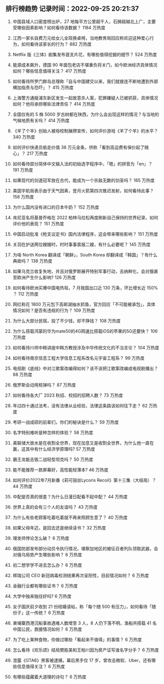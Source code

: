 
## 排行榜趋势 记录时间：2022-09-25 20:21:37
  
  1. 中国县域人口密度榜出炉，27 地每平方公里超千人，石狮超越北上广，主要受哪些因素影响？如何看待该数据？ 1184 万热度
    
  2. 江西一家长自费万元给女儿全班换桌椅，当地教育局回应称欢迎这种爱心行为，如何看待该家长的行为？ 882 万热度
    
  3. Netflix 版《三体》剧集发布首支片花，有哪些值得挖掘的细节？ 524 万热度
    
  4. 能源成本飙升，德国 90 年面包老店不堪重负将关门，如今欧洲经济具体情况如何？哪些信息值得关注？ 417 万热度
    
  5. 如何看待所罗门群岛总理称「自与中国建交以来，我们就接连不断地遭到外部横加指责与恐吓」？ 415 万热度
    
  6. 上海警方通报浦东新区发生一起故意杀人案，犯罪嫌疑人已被抓获，具体情况如何？他将承担哪些法律责任？ 414 万热度
    
  7. 全国仅有的 5 株 5000 岁古树都在陕西，为什么会出现这样的情况？与当地的气候地质有关吗？ 414 万热度
    
  8. 《羊了个羊》创始人被母校制展牌宣传，如何评价游戏《羊了个羊》的水平？ 340 万热度
    
  9. 如何评价快递员偷走价值 38 万元金条，供称「看到高运费有保价起了贼心」？ 217 万热度
    
  10. 如何看待部分简体中文输入法的初始选字程序中，「嗯」的拼音为「en」？ 191 万热度
    
  11. 如果现代的剑道冠军放在古代，能成为一个杀敌无数的剑圣吗？ 165 万热度
    
  12. 美国宇航局表示由于天气因素，登月火箭第四次推迟发射，如何看待此事？ 158 万热度
    
  13. 为什么国内没有进口的日本牛奶？ 152 万热度
    
  14. 肯尼亚名将基普乔格在 2022 柏林马拉松再度刷新自己保持的世界纪录，如何评价他的表现？ 151 万热度
    
  15. 中国启动批准《枪支议定书》国内法律程序，这会带来哪些影响？ 151 万热度
    
  16. 关羽在护送两位嫂嫂时，时时事事禀报二嫂，有什么必要呢？ 145 万热度
    
  17. 为啥 North Korea 翻译成「朝鲜」，South Korea 却翻译成「韩国」？有什么典故吗？ 138 万热度
    
  18. 如果乌克兰收复失地，并且对俄罗斯展开特别军事行动，去纳粹化，会对俄甚至欧洲产生什么影响? 126 万热度
    
  19. 如何看待欧洲买爆中国电热毯，7 月我国出口近 130 万条，环比增长近 150% ？ 112 万热度
    
  20. 网红称花 1800 万元包下高邮湖抽水抓鱼，官方回应「不可能被承包」，具体情况如何？是否有违规的行为？ 109 万热度
    
  21. 为什么大部分民宿，投了不少钱，却不挣钱？ 108 万热度
    
  22. 为什么搭载鸿蒙的华为mate50的4G网速比搭载iOS的苹果的5G还要快？ 106 万热度
    
  23. 如何看待川师中韩讲座中韩方教授涉及中华传统文化的不当言论？ 104 万热度
    
  24. 如何看待南京信息工程大学信息工程系改名元宇宙工程系？ 99 万热度
    
  25. 电视剧《底线》中对江歌案改编得如何？该不该把江歌案改编成电视剧播出？ 88 万热度
    
  26. 俄罗斯会动用核弹吗？ 87 万热度
    
  27. 如何看待各大厂 2023 秋招、校招的招聘人数？ 73 万热度
    
  28. 年过四十通过法考，没有法律从业经验，法律这条路该如何往下走？ 62 万热度
    
  29. 考研一战成硕的前辈们，你们的秘诀是什么？ 59 万热度
    
  30. 名字特别难听是种怎样的体验？ 58 万热度
    
  31. 美联储大放水是在收割全世界，现在加息又是收割全世界，为什么他一直在赢，这其中有什么经济学原理吗? 57 万热度
    
  32. 霸王龙能击毁二战轻型坦克吗？ 50 万热度
    
  33. 能不能推荐一款屏幕好，高性能轻薄本? 46 万热度
    
  34. 如何评价2022年7月新番《莉可丽丝Lycoris Recoil》第十三集（大结局）？ 44 万热度
    
  35. 中配是否真的很差？为什么日漫日配看不起中配？ 44 万热度
    
  36. 世界上真的会有三个人的友谊吗？ 43 万热度
    
  37. 为什么有些老顾客吃着吃着就不再来照顾生意了？ 40 万热度
    
  38. 如果父母年迈，是回去还是继续读书？ 32 万热度
    
  39. 理发师悖论怎么破？ 6 万热度
    
  40. 俄国防部发布部分动员令执行情况，堪察加地区的被征召者列队领取武器，会对俄乌局势产生哪些影响？ 6 万热度
    
  41. 初二想学学不进去怎么办？ 6 万热度
    
  42. 辉瑞公司 CEO 新冠病毒检测结果再次呈阳性，目前情况如何？ 6 万热度
    
  43. 金融行业都有哪些证书？ 6 万热度
    
  44. 大学中独来独往好吗? 6 万热度
    
  45. 女子国庆前夕收到 21 份结婚请帖，称「每个随 500 有压力」，如何看待「随份子」这一传统？ 6 万热度
    
  46. 柬埔寨西港沉船事故遇难人数增至 3 人，8 人仍下落不明，渔船共搭载 41 名中国公民，救援情况如何？ 6 万热度
    
  47. 为了吃上某种食物，你做过哪些「看起来不值得」的事情？ 6 万热度
    
  48. 怎么看待《欢乐颂》结局樊胜美和王柏川因为房产证写谁名字分手？ 6 万热度
    
  49. 泄露《GTA6》黑客被逮捕，幕后黑手仅 17 岁，曾攻击微软、Uber，还有哪些信息值得关注？ 6 万热度
    
  50. 有哪些蕴藏着大道理的诗句？ 6 万热度
    